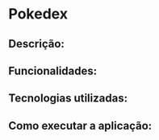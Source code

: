# Pokedex

## Descrição:

## Funcionalidades:

## Tecnologias utilizadas:

## Como executar a aplicação:

